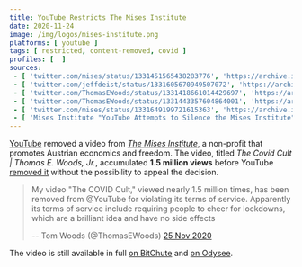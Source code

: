 ```yaml
---
title: YouTube Restricts The Mises Institute
date: 2020-11-24
image: /img/logos/mises-institute.png
platforms: [ youtube ]
tags: [ restricted, content-removed, covid ]
profiles: [  ]
sources:
 - [ 'twitter.com/mises/status/1331451565438283776', 'https://archive.is/d4btP' ]
 - [ 'twitter.com/jeffdeist/status/1331605670949507072', 'https://archive.is/rVvHc' ]
 - [ 'twitter.com/ThomasEWoods/status/1331418661014429697', 'https://archive.is/bYRsr' ]
 - [ 'twitter.com/ThomasEWoods/status/1331443357604864001', 'https://archive.is/aWcrK' ]
 - [ 'twitter.com/mises/status/1331649199721615363', 'https://archive.is/JEKSZ' ]
 - [ 'Mises Institute "YouTube Attempts to Silence the Mises Institute" by Jeff Deist (25 Nov 2020)', 'https://mises.org/power-market/youtube-attempts-silence-mises-institute' ]
---
```


[YouTube](/youtube/) removed a video from [_The Mises
Institute_](https://mises.org/), a non-profit that promotes Austrian economics
and freedom. The video, titled _The Covid Cult | Thomas E. Woods, Jr._,
accumulated **1.5 million views** before YouTube [removed it](notice.jpg)
without the possibility to appeal the decision.

> My video "The COVID Cult," viewed nearly 1.5 million times, has been removed
> from @YouTube for violating its terms of service. Apparently its terms of
> service include requiring people to cheer for lockdowns, which are a
> brilliant idea and have no side effects
>
> -- Tom Woods (@ThomasEWoods) [25 Nov 2020](https://archive.is/bYRsr)

The video is still available in full [on
BitChute](https://www.bitchute.com/video/mcm8Sc8f66o/) and [on
Odysee](https://odysee.com/@mises:1/the-covid-cult-thomas-e-woods-jr:e).
